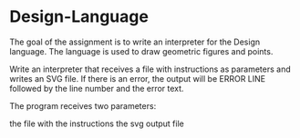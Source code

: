 # Design-Language
The goal of the assignment is to write an interpreter for the Design language. The language is used to draw geometric figures and points.

Write an interpreter that receives a file with instructions as parameters and writes an SVG file. If there is an error, the output will be ERROR LINE followed by the line number and the error text.

The program receives two parameters:

the file with the instructions
the svg output file
